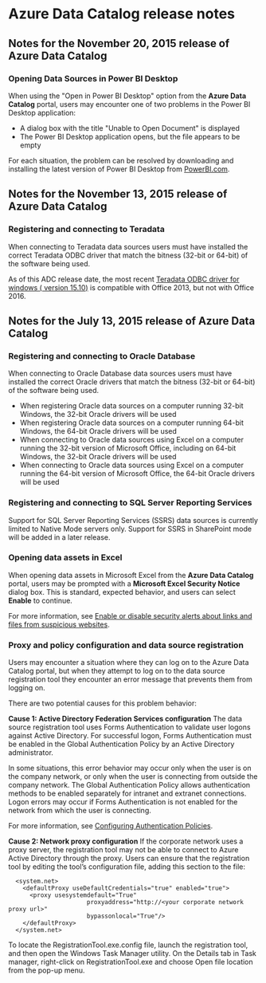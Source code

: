 <properties
   pageTitle="Azure Data Catalog release notes | Microsoft Azure"
   description="Release notes for Azure Data Catalog."
   services="data-catalog"
   documentationCenter=""
   authors="steelanddata"
   manager="NA"
   editor=""
   tags=""/>
<tags
   ms.service="data-catalog"
   ms.devlang="NA"
   ms.topic="article"
   ms.tgt_pltfrm="NA"
   ms.workload="data-catalog"
   ms.date="09/21/2016"
   ms.author="maroche"/>

# <a name="azure-data-catalog-release-notes"></a>Azure Data Catalog release notes

## <a name="notes-for-the-november-20-2015-release-of-azure-data-catalog"></a>Notes for the November 20, 2015 release of Azure Data Catalog

### <a name="opening-data-sources-in-power-bi-desktop"></a>Opening Data Sources in Power BI Desktop

When using the "Open in Power BI Desktop" option from the **Azure Data Catalog** portal, users may encounter one of two problems in the Power BI Desktop application:

- A dialog box with the title "Unable to Open Document" is displayed
- The Power BI Desktop application opens, but the file appears to be empty

For each situation, the problem can be resolved by downloading and installing the latest version of Power BI Desktop from [PowerBI.com](https://powerbi.com).

## <a name="notes-for-the-november-13-2015-release-of-azure-data-catalog"></a>Notes for the November 13, 2015 release of Azure Data Catalog

### <a name="registering-and-connecting-to-teradata"></a>Registering and connecting to Teradata

When connecting to Teradata data sources users must have installed the correct Teradata ODBC driver that match the bitness (32-bit or 64-bit) of the software being used.

As of this ADC release date, the most recent [Teradata ODBC driver for windows ( version 15.10)](http://downloads.teradata.com/download/connectivity/odbc-driver/windows) is compatible with Office 2013, but not with Office 2016.

## <a name="notes-for-the-july-13-2015-release-of-azure-data-catalog"></a>Notes for the July 13, 2015 release of Azure Data Catalog

### <a name="registering-and-connecting-to-oracle-database"></a>Registering and connecting to Oracle Database

When connecting to Oracle Database data sources users must have installed the correct Oracle drivers that match the bitness (32-bit or 64-bit) of the software being used.

-   When registering Oracle data sources on a computer running 32-bit Windows, the 32-bit Oracle drivers will be used
-   When registering Oracle data sources on a computer running 64-bit Windows, the 64-bit Oracle drivers will be used
-   When connecting to Oracle data sources using Excel on a computer running the 32-bit version of Microsoft Office, including on 64-bit Windows, the 32-bit Oracle drivers will be used
-   When connecting to Oracle data sources using Excel on a computer running the 64-bit version of Microsoft Office, the 64-bit Oracle drivers will be used

### <a name="registering-and-connecting-to-sql-server-reporting-services"></a>Registering and connecting to SQL Server Reporting Services

Support for SQL Server Reporting Services (SSRS) data sources is currently limited to Native Mode servers only. Support for SSRS in SharePoint mode will be added in a later release.

### <a name="opening-data-assets-in-excel"></a>Opening data assets in Excel

When opening data assets in Microsoft Excel from the **Azure Data Catalog** portal, users may be prompted with a **Microsoft Excel Security Notice** dialog box. This is standard, expected behavior, and users can select **Enable** to continue.

For more information, see [Enable or disable security alerts about links and files from suspicious websites](https://support.office.com/article/Enable-or-disable-security-alerts-about-links-and-files-from-suspicious-websites-A1AC6AE9-5C4A-4EB3-B3F8-143336039BBE).

### <a name="proxy-and-policy-configuration-and-data-source-registration"></a>Proxy and policy configuration and data source registration

Users may encounter a situation where they can log on to the Azure Data Catalog portal, but when they attempt to log on to the data source registration tool they encounter an error message that prevents them from logging on.

There are two potential causes for this problem behavior:

**Cause 1: Active Directory Federation Services configuration** The data source registration tool uses Forms Authentication to validate user logons against Active Directory. For successful logon, Forms Authentication must be enabled in the Global Authentication Policy by an Active Directory administrator.

In some situations, this error behavior may occur only when the user is on the company network, or only when the user is connecting from outside the company network. The Global Authentication Policy allows authentication methods to be enabled separately for intranet and extranet connections. Logon errors may occur if Forms Authentication is not enabled for the network from which the user is connecting.

For more information, see [Configuring Authentication Policies](https://technet.microsoft.com/library/dn486781.aspx).

**Cause 2: Network proxy configuration** If the corporate network uses a proxy server, the registration tool may not be able to connect to Azure Active Directory through the proxy. Users can ensure that the registration tool by editing the tool’s configuration file, adding this section to the file:


      <system.net>
        <defaultProxy useDefaultCredentials="true" enabled="true">
          <proxy usesystemdefault="True"
                          proxyaddress="http://<your corporate network proxy url>"
                          bypassonlocal="True"/>
        </defaultProxy>
      </system.net>


To locate the RegistrationTool.exe.config file, launch the registration tool, and then open the Windows Task Manager utility. On the Details tab in Task manager, right-click on RegistrationTool.exe and choose Open file location from the pop-up menu.
